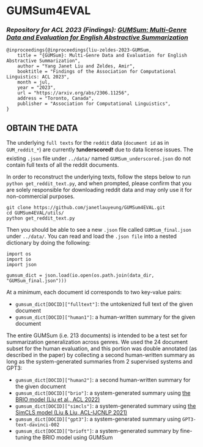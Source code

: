 # GUMSum4EVAL


### *Repository for ACL 2023 (Findings): [GUMSum: Multi-Genre Data and Evaluation for English Abstractive Summarization](https://arxiv.org/abs/2306.11256)*
```
@inproceedings{@inproceedings{liu-zeldes-2023-GUMSum,
    title = "{GUMSum}: Multi-Genre Data and Evaluation for English Abstractive Summarization",
    author = "Yang Janet Liu and Zeldes, Amir",
    booktitle = "Findings of the Association for Computational Linguistics: ACL 2023",
    month = jul,
    year = "2023",
    url = "https://arxiv.org/abs/2306.11256", 
    address = "Toronto, Canada",
    publisher = "Association for Computational Linguistics",
}
```

## OBTAIN THE DATA
The underlying `full texts` for the `reddit` data (`document id` as in `GUM_reddit_*`) are currently ❗**underscored**❗
due to data license issues. The existing `.json` file under `../data/` named `GUMSum_underscored.json` do not contain 
full texts of all the reddit documents. 

In order to reconstruct the underlying texts, follow the steps below to run `python get_reddit_text.py`, and when prompted, 
please confirm that you are solely responsible for downloading reddit data and may only use it for non-commercial purposes. 

```
git clone https://github.com/janetlauyeung/GUMSum4EVAL.git
cd GUMSum4EVAL/utils/
python get_reddit_text.py
```

Then you should be able to see a new `.json` file called `GUMSum_final.json` under `../data/`. You can read and load the 
`.json file` into a nested dictionary by doing the following:
```
import os
import io
import json

gumsum_dict = json.load(io.open(os.path.join(data_dir, "GUMSum_final.json")))
```
At a minimum, each document id corresponds to two key-value pairs: 
- `gumsum_dict[DOCID]["fulltext"]`: the untokenized full text of the given document
- `gumsum_dict[DOCID]["human1"]`: a human-written summary for the given document

The entire GUMSum (i.e. 213 documents) is intended to be a test set for summarization generalization across genres. 
We used the 24 document subset for the human evaluation, and this portion was double annotated (as described in the paper) 
by collecting a second human-written summary as long as the system-generated summaries from 2 supervised systems and GPT3:
- `gumsum_dict[DOCID]["human2"]`: a second human-written summary for the given document
- `gumsum_dict[DOCID]["brio"]`: a system-generated summary using [the BRIO model (Liu et al., ACL 2022)](https://aclanthology.org/2022.acl-long.207/)
- `gumsum_dict[DOCID]["simcls"]`: a system-generated summary using [the SimCLS model (Liu & Liu, ACL-IJCNLP 2021)](https://aclanthology.org/2021.acl-short.135/)
- `gumsum_dict[DOCID]["gpt3"]`: a system-generated summary using `GPT3-text-davinci-002`
- `gumsum_dict[DOCID]["brioft"]`: a system-generated summary by fine-tuning the BRIO model using GUMSum

